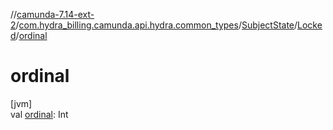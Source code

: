 //[camunda-7.14-ext-2](../../../../index.md)/[com.hydra_billing.camunda.api.hydra.common_types](../../index.md)/[SubjectState](../index.md)/[Locked](index.md)/[ordinal](ordinal.md)

# ordinal

[jvm]\
val [ordinal](ordinal.md): Int
